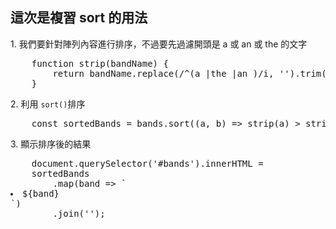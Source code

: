 <h2>這次是複習 sort 的用法</h2>
<p>1. 我們要針對陣列內容進行排序，不過要先過濾開頭是 a 或 an 或 the 的文字</p>
<pre>
    function strip(bandName) {
        return bandName.replace(/^(a |the |an )/i, '').trim();
    }
</pre>
<p>2. 利用 <code>sort()</code>排序</p>
<pre>
    const sortedBands = bands.sort((a, b) => strip(a) > strip(b) ? 1 : -1);
</pre>
<p>3. 顯示排序後的結果</p>
<pre>
    document.querySelector('#bands').innerHTML =
    sortedBands
        .map(band => `<li>${band}</li>`)
        .join('');
</pre>